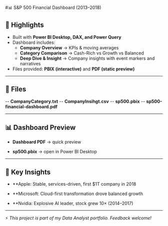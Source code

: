  #📊 S&P 500 Financial Dashboard (2013–2018)

## 🔎 Highlights
- Built with **Power BI Desktop, DAX, and Power Query**  
- Dashboard includes:  
  - **Company Overview** → KPIs & moving averages  
  - **Category Comparison** → Cash-Rich vs Growth vs Balanced  
  - **Deep Dive & Insight** → Company insights with event markers and narratives  
- Files provided: **PBIX (interactive)** and **PDF (static preview)**  

---

## 📂 Files
-- **CompanyCategory.txt**
-- **CompanyInsihgt.csv**
-- **sp500.pbix**
-- **sp500-financial-dashboard.pdf**


---

## 📊 Dashboard Preview

- **Dashboard PDF** → quick preview

- **sp500.pbix** → open in Power BI Desktop

---


## 🧠 Key Insights

- **Apple: Stable, services-driven, first $1T company in 2018

- **Microsoft: Cloud-first transformation drove balanced growth

- **Nvidia: Explosive AI leader, stock grew 10× (2014–2017)

---

⚡ *This project is part of my Data Analyst portfolio. Feedback welcome!*  